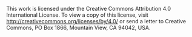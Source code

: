 This work is licensed under the Creative Commons Attribution 4.0 International License. 
To view a copy of this license, visit http://creativecommons.org/licenses/by/4.0/ or 
send a letter to Creative Commons, PO Box 1866, Mountain View, CA 94042, USA.
